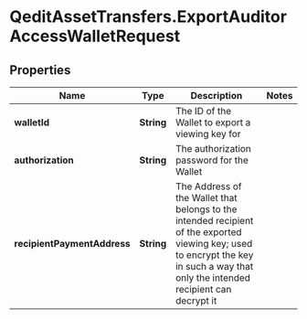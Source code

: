 # QeditAssetTransfers.ExportAuditorAccessWalletRequest

## Properties
Name | Type | Description | Notes
------------ | ------------- | ------------- | -------------
**walletId** | **String** | The ID of the Wallet to export a viewing key for | 
**authorization** | **String** | The authorization password for the Wallet | 
**recipientPaymentAddress** | **String** | The Address of the Wallet that belongs to the intended recipient of the exported viewing key; used to encrypt the key in such a way that only the intended recipient can decrypt it | 


